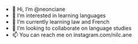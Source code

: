 - 👋 Hi, I’m @neonciane
- 👀 I’m interested in learning languages
- 🌱 I’m currently learning law and French
- 💞️ I’m looking to collaborate on language studies
- 📫 You can reach me on instagram.com/nilc.ane

<!---
neonciane/neonciane is a ✨ special ✨ repository because its `README.md` (this file) appears on your GitHub profile.
You can click the Preview link to take a look at your changes.
--->
